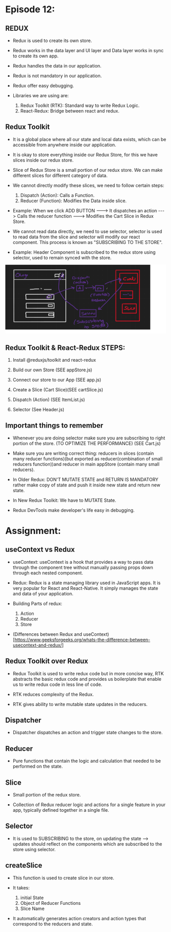 # Episode 12:

## REDUX

-   Redux is used to create its own store.

-   Redux works in the data layer and UI layer and Data layer works in sync to create its own app.

-   Redux handles the data in our application.

-   Redux is not mandatory in our application.

-   Redux offer easy debugging.

-   Libraries we are using are:
    1. Redux Toolkit (RTK): Standard way to write Redux Logic.
    2. React-Redux: Bridge between react and redux.

## Redux Toolkit

-   It is a global place where all our state and local data exists, which can be accessible from anywhere inside our application.

-   It is okay to store everything inside our Redux Store, for this we have slices inside our redux store.

-   Slice of Redux Store is a small portion of our redux store. We can make different slices for different category of data.

-   We cannot directly modify these slices, we need to follow certain steps:

    1. Dispatch (Action): Calls a Function.
    2. Reducer (Function): Modifies the Data inside slice.

-   Example:
    When we click ADD BUTTON ---> It dispatches an action ---> Calls the reducer function ---> Modifies the Cart Slice in Redux Store.

-   We cannot read data directly, we need to use selector, selector is used to read data from the slice and selector will modify our react component. This process is known as "SUBSCRIBING TO THE STORE".

-   Example:
    Header Component is subscribed to the redux store using selector, used to remain synced with the store.

![Redux-Working](./Screenshots/Redux%20Working.png)

## Redux Toolkit & React-Redux STEPS:

1. Install @reduxjs/toolkit and react-redux

2. Build our own Store (SEE appStore.js)

3. Connect our store to our App (SEE app.js)

4. Create a Slice (Cart Slice)(SEE cartSlice.js)

5. Dispatch (Action) (SEE ItemList.js)

6. Selector (See Header.js)

## Important things to remember

-   Whenever you are doing selector make sure you are subscribing to right portion of the store. (TO OPTIMIZE THE PERFORMANCE) (SEE Cart.js)

-   Make sure you are writing correct thing: reducers in slices (contain many reducer functions)(but exported as reducer(combination of small reducers function))and reducer in main appStore (contain many small reducers).

-   In Older Redux: DON'T MUTATE STATE and RETURN IS MANDATORY rather make copy of state and push it inside new state and return new state.

-   In New Redux Toolkit: We have to MUTATE State.

-   Redux DevTools make developer's life easy in debugging.

# Assignment:

## useContext vs Redux

-   useContext: useContext is a hook that provides a way to pass data through the component tree without manually passing props down through each nested component.

-   Redux: Redux is a state managing library used in JavaScript apps. It is very popular for React and React-Native. It simply manages the state and data of your application.

-   Building Parts of redux:

    1. Action
    2. Reducer
    3. Store

-   (Differences between Redux and useContext)[https://www.geeksforgeeks.org/whats-the-difference-between-usecontext-and-redux/]

## Redux Toolkit over Redux

-   Redux Toolkit is used to write redux code but in more concise way, RTK abstracts the basic redux code and provides us boilerplate that enable us to write redux code in less line of code.

-   RTK reduces complexity of the Redux.
-   RTK gives ability to write mutable state updates in the reducers.

## Dispatcher

-   Dispatcher dispatches an action and trigger state changes to the store.

## Reducer

-   Pure functions that contain the logic and calculation that needed to be performed on the state.

## Slice

-   Small portion of the redux store.

-   Collection of Redux reducer logic and actions for a single feature in your app, typically defined together in a single file.

## Selector

-   It is used to SUBSCRIBING to the store, on updating the state --> updates should reflect on the components which are subscribed to the store using selector.

## createSlice

-   This function is used to create slice in our store.

-   It takes:

    1. initial State
    2. Object of Reducer Functions
    3. Slice Name

-   It automatically generates action creators and action types that correspond to the reducers and state.
